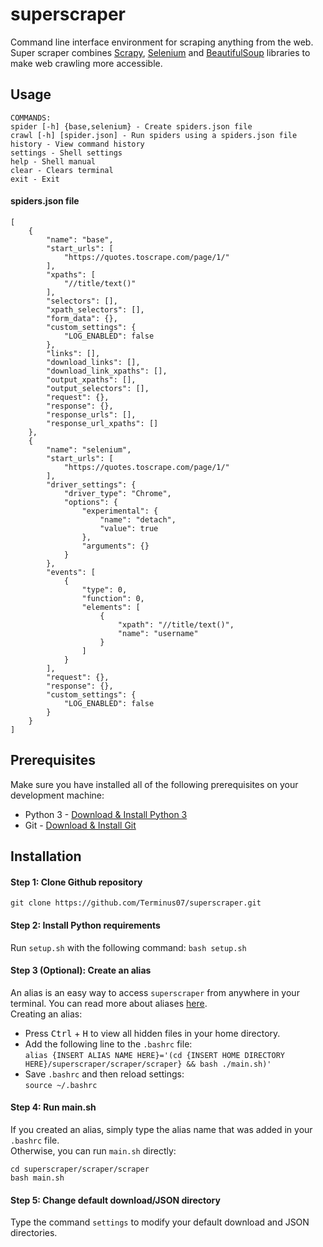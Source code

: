 # superscraper

Command line interface environment for scraping anything from the web. Super scraper combines [Scrapy](https://docs.scrapy.org/en/latest/), [Selenium](https://selenium-python.readthedocs.io/) and [BeautifulSoup](https://www.crummy.com/software/BeautifulSoup/bs4/doc/) libraries to make web crawling more accessible.

## Usage

```
COMMANDS:
spider [-h] {base,selenium} - Create spiders.json file
crawl [-h] [spider.json] - Run spiders using a spiders.json file
history - View command history
settings - Shell settings
help - Shell manual
clear - Clears terminal
exit - Exit
```

#### spiders.json file

```
[
    {
        "name": "base",
        "start_urls": [
            "https://quotes.toscrape.com/page/1/"
        ],
        "xpaths": [
            "//title/text()"
        ],
        "selectors": [],
        "xpath_selectors": [],
        "form_data": {},
        "custom_settings": {
            "LOG_ENABLED": false
        },
        "links": [],
        "download_links": [],
        "download_link_xpaths": [],
        "output_xpaths": [],
        "output_selectors": [],
        "request": {},
        "response": {},
        "response_urls": [],
        "response_url_xpaths": []
    },
    {
        "name": "selenium",
        "start_urls": [
            "https://quotes.toscrape.com/page/1/"
        ],
        "driver_settings": {
            "driver_type": "Chrome",
            "options": {
                "experimental": {
                    "name": "detach",
                    "value": true
                },
                "arguments": {}
            }
        },
        "events": [
            {
                "type": 0,
                "function": 0,
                "elements": [
                    {
                        "xpath": "//title/text()",
                        "name": "username"
                    }
                ]
            }
        ],
        "request": {},
        "response": {},
        "custom_settings": {
            "LOG_ENABLED": false
        }
    }
]
```

## Prerequisites

Make sure you have installed all of the following prerequisites on your development machine:

- Python 3 - [Download & Install Python 3](https://docs.python-guide.org/starting/install3/linux/)
- Git - [Download & Install Git](https://git-scm.com/downloads)

## Installation

#### Step 1: Clone Github repository

`git clone https://github.com/Terminus07/superscraper.git`

#### Step 2: Install Python requirements

Run `setup.sh` with the following command:
`bash setup.sh`

#### Step 3 (Optional): Create an alias

An alias is an easy way to access `superscraper` from anywhere in your terminal. You can read more about aliases [here](https://www.tecmint.com/create-alias-in-linux/). </br>
Creating an alias:

- Press <kbd>Ctrl</kbd> + <kbd>H</kbd> to view all hidden files in your home directory.
- Add the following line to the `.bashrc` file: </br>
  `alias {INSERT ALIAS NAME HERE}='(cd {INSERT HOME DIRECTORY HERE}/superscraper/scraper/scraper} && bash ./main.sh)'` </br>
- Save `.bashrc` and then reload settings: </br>
  `source ~/.bashrc`

#### Step 4: Run main.sh

If you created an alias, simply type the alias name that was added in your `.bashrc` file. </br>
Otherwise, you can run `main.sh` directly: </br>

    cd superscraper/scraper/scraper
    bash main.sh

#### Step 5: Change default download/JSON directory

Type the command `settings` to modify your default download and JSON directories.
